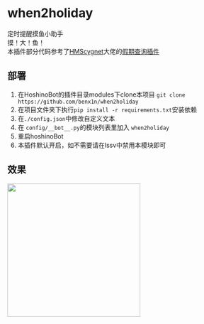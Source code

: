 # when2holiday
定时提醒摸鱼小助手<br>
摸！大！鱼！<br>
本插件部分代码参考了[HMScygnet](https://github.com/HMScygnet)大佬的[假期查询插件](https://github.com/pcrbot/holiday)
## 部署

1. 在HoshinoBot的插件目录modules下clone本项目 `git clone https://github.com/benx1n/when2holiday`
2. 在项目文件夹下执行`pip install -r requirements.txt`安装依赖
3. 在`./config.json`中修改自定义文本
4. 在 `config/__bot__.py`的模块列表里加入 `when2holiday`
5. 重启hoshinoBot
6. 本插件默认开启，如不需要请在lssv中禁用本模块即可

## 效果
<div align="left">
  <img src="https://s1.ax1x.com/2022/04/25/Lo5w7D.jpg" width="300" />
</div>


